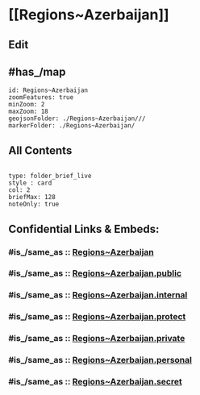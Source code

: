 # [[Regions~Azerbaijan]] 

## Edit


## #has_/map 


```leaflet
id: Regions~Azerbaijan
zoomFeatures: true 
minZoom: 2 
maxZoom: 18
geojsonFolder: ./Regions~Azerbaijan///
markerFolder: ./Regions~Azerbaijan/
```


## All Contents

```folderv
```

```ccard
type: folder_brief_live
style : card
col: 2
briefMax: 128
noteOnly: true
```



## Confidential Links & Embeds: 

### #is_/same_as :: [Regions~Azerbaijan](/_Standards/Earth/Continent/Asia/Asia~North~West/Azerbaijan/Regions~Azerbaijan.md) 

### #is_/same_as :: [Regions~Azerbaijan.public](/_public/Earth/Continent/Asia/Asia~North~West/Azerbaijan/Regions~Azerbaijan.public.md) 

### #is_/same_as :: [Regions~Azerbaijan.internal](/_internal/Earth/Continent/Asia/Asia~North~West/Azerbaijan/Regions~Azerbaijan.internal.md) 

### #is_/same_as :: [Regions~Azerbaijan.protect](/_protect/Earth/Continent/Asia/Asia~North~West/Azerbaijan/Regions~Azerbaijan.protect.md) 

### #is_/same_as :: [Regions~Azerbaijan.private](/_private/Earth/Continent/Asia/Asia~North~West/Azerbaijan/Regions~Azerbaijan.private.md) 

### #is_/same_as :: [Regions~Azerbaijan.personal](/_personal/Earth/Continent/Asia/Asia~North~West/Azerbaijan/Regions~Azerbaijan.personal.md) 

### #is_/same_as :: [Regions~Azerbaijan.secret](/_secret/Earth/Continent/Asia/Asia~North~West/Azerbaijan/Regions~Azerbaijan.secret.md)

